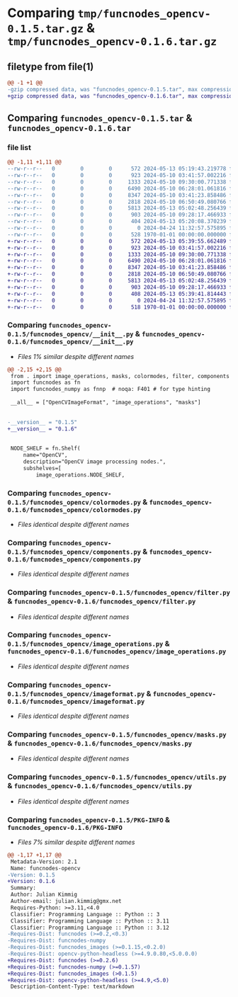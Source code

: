 # Comparing `tmp/funcnodes_opencv-0.1.5.tar.gz` & `tmp/funcnodes_opencv-0.1.6.tar.gz`

## filetype from file(1)

```diff
@@ -1 +1 @@
-gzip compressed data, was "funcnodes_opencv-0.1.5.tar", max compression
+gzip compressed data, was "funcnodes_opencv-0.1.6.tar", max compression
```

## Comparing `funcnodes_opencv-0.1.5.tar` & `funcnodes_opencv-0.1.6.tar`

### file list

```diff
@@ -1,11 +1,11 @@
--rw-r--r--   0        0        0      572 2024-05-13 05:19:43.219778 funcnodes_opencv-0.1.5/funcnodes_opencv/__init__.py
--rw-r--r--   0        0        0      923 2024-05-10 03:41:57.002216 funcnodes_opencv-0.1.5/funcnodes_opencv/colormodes.py
--rw-r--r--   0        0        0     1333 2024-05-10 09:30:00.771338 funcnodes_opencv-0.1.5/funcnodes_opencv/components.py
--rw-r--r--   0        0        0     6490 2024-05-10 06:28:01.061816 funcnodes_opencv-0.1.5/funcnodes_opencv/filter.py
--rw-r--r--   0        0        0     8347 2024-05-10 03:41:23.858486 funcnodes_opencv-0.1.5/funcnodes_opencv/image_operations.py
--rw-r--r--   0        0        0     2818 2024-05-10 06:50:49.080766 funcnodes_opencv-0.1.5/funcnodes_opencv/imageformat.py
--rw-r--r--   0        0        0     5813 2024-05-13 05:02:48.256439 funcnodes_opencv-0.1.5/funcnodes_opencv/masks.py
--rw-r--r--   0        0        0      903 2024-05-10 09:28:17.466933 funcnodes_opencv-0.1.5/funcnodes_opencv/utils.py
--rw-r--r--   0        0        0      404 2024-05-13 05:20:08.370239 funcnodes_opencv-0.1.5/pyproject.toml
--rw-r--r--   0        0        0        0 2024-04-24 11:32:57.575895 funcnodes_opencv-0.1.5/README.md
--rw-r--r--   0        0        0      528 1970-01-01 00:00:00.000000 funcnodes_opencv-0.1.5/PKG-INFO
+-rw-r--r--   0        0        0      572 2024-05-13 05:39:55.662489 funcnodes_opencv-0.1.6/funcnodes_opencv/__init__.py
+-rw-r--r--   0        0        0      923 2024-05-10 03:41:57.002216 funcnodes_opencv-0.1.6/funcnodes_opencv/colormodes.py
+-rw-r--r--   0        0        0     1333 2024-05-10 09:30:00.771338 funcnodes_opencv-0.1.6/funcnodes_opencv/components.py
+-rw-r--r--   0        0        0     6490 2024-05-10 06:28:01.061816 funcnodes_opencv-0.1.6/funcnodes_opencv/filter.py
+-rw-r--r--   0        0        0     8347 2024-05-10 03:41:23.858486 funcnodes_opencv-0.1.6/funcnodes_opencv/image_operations.py
+-rw-r--r--   0        0        0     2818 2024-05-10 06:50:49.080766 funcnodes_opencv-0.1.6/funcnodes_opencv/imageformat.py
+-rw-r--r--   0        0        0     5813 2024-05-13 05:02:48.256439 funcnodes_opencv-0.1.6/funcnodes_opencv/masks.py
+-rw-r--r--   0        0        0      903 2024-05-10 09:28:17.466933 funcnodes_opencv-0.1.6/funcnodes_opencv/utils.py
+-rw-r--r--   0        0        0      408 2024-05-13 05:39:41.814443 funcnodes_opencv-0.1.6/pyproject.toml
+-rw-r--r--   0        0        0        0 2024-04-24 11:32:57.575895 funcnodes_opencv-0.1.6/README.md
+-rw-r--r--   0        0        0      518 1970-01-01 00:00:00.000000 funcnodes_opencv-0.1.6/PKG-INFO
```

### Comparing `funcnodes_opencv-0.1.5/funcnodes_opencv/__init__.py` & `funcnodes_opencv-0.1.6/funcnodes_opencv/__init__.py`

 * *Files 1% similar despite different names*

```diff
@@ -2,15 +2,15 @@
 from . import image_operations, masks, colormodes, filter, components
 import funcnodes as fn
 import funcnodes_numpy as fnnp  # noqa: F401 # for type hinting
 
 __all__ = ["OpenCVImageFormat", "image_operations", "masks"]
 
 
-__version__ = "0.1.5"
+__version__ = "0.1.6"
 
 
 NODE_SHELF = fn.Shelf(
     name="OpenCV",
     description="OpenCV image processing nodes.",
     subshelves=[
         image_operations.NODE_SHELF,
```

### Comparing `funcnodes_opencv-0.1.5/funcnodes_opencv/colormodes.py` & `funcnodes_opencv-0.1.6/funcnodes_opencv/colormodes.py`

 * *Files identical despite different names*

### Comparing `funcnodes_opencv-0.1.5/funcnodes_opencv/components.py` & `funcnodes_opencv-0.1.6/funcnodes_opencv/components.py`

 * *Files identical despite different names*

### Comparing `funcnodes_opencv-0.1.5/funcnodes_opencv/filter.py` & `funcnodes_opencv-0.1.6/funcnodes_opencv/filter.py`

 * *Files identical despite different names*

### Comparing `funcnodes_opencv-0.1.5/funcnodes_opencv/image_operations.py` & `funcnodes_opencv-0.1.6/funcnodes_opencv/image_operations.py`

 * *Files identical despite different names*

### Comparing `funcnodes_opencv-0.1.5/funcnodes_opencv/imageformat.py` & `funcnodes_opencv-0.1.6/funcnodes_opencv/imageformat.py`

 * *Files identical despite different names*

### Comparing `funcnodes_opencv-0.1.5/funcnodes_opencv/masks.py` & `funcnodes_opencv-0.1.6/funcnodes_opencv/masks.py`

 * *Files identical despite different names*

### Comparing `funcnodes_opencv-0.1.5/funcnodes_opencv/utils.py` & `funcnodes_opencv-0.1.6/funcnodes_opencv/utils.py`

 * *Files identical despite different names*

### Comparing `funcnodes_opencv-0.1.5/PKG-INFO` & `funcnodes_opencv-0.1.6/PKG-INFO`

 * *Files 7% similar despite different names*

```diff
@@ -1,17 +1,17 @@
 Metadata-Version: 2.1
 Name: funcnodes-opencv
-Version: 0.1.5
+Version: 0.1.6
 Summary: 
 Author: Julian Kimmig
 Author-email: julian.kimmig@gmx.net
 Requires-Python: >=3.11,<4.0
 Classifier: Programming Language :: Python :: 3
 Classifier: Programming Language :: Python :: 3.11
 Classifier: Programming Language :: Python :: 3.12
-Requires-Dist: funcnodes (>=0.2,<0.3)
-Requires-Dist: funcnodes-numpy
-Requires-Dist: funcnodes_images (>=0.1.15,<0.2.0)
-Requires-Dist: opencv-python-headless (>=4.9.0.80,<5.0.0.0)
+Requires-Dist: funcnodes (>=0.2.6)
+Requires-Dist: funcnodes-numpy (>=0.1.57)
+Requires-Dist: funcnodes_images (>0.1.5)
+Requires-Dist: opencv-python-headless (>=4.9,<5.0)
 Description-Content-Type: text/markdown
```

